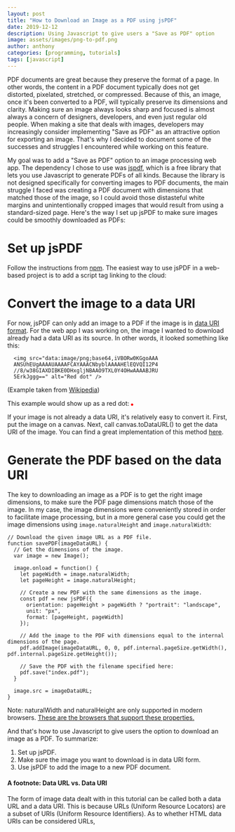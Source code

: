 ```yaml
---
layout: post
title: "How to Download an Image as a PDF using jsPDF"
date: 2019-12-12
description: Using Javascript to give users a "Save as PDF" option
image: assets/images/png-to-pdf.png
author: anthony
categories: [programming, tutorials]
tags: [javascript]
---
```


PDF documents are great because they preserve the format of a page. In other words, the content in a PDF document typically does not get distorted, pixelated, stretched, or compressed. Because of this, an image, once it's been converted to a PDF, will typically preserve its dimensions and clarity. Making sure an image always looks sharp and focused is almost always a concern of designers, developers, and even just regular old people. When making a site that deals with images, developers may increasingly consider implementing "Save as PDF" as an attractive option for exporting an image. That's why I decided to document some of the successes and struggles I encountered while working on this feature.

My goal was to add a "Save as PDF" option to an image processing web app. The dependency I chose to use was [jspdf](https://www.npmjs.com/package/jspdf), which is a free library that lets you use Javascript to generate PDFs of all kinds. Because the library is not designed specifically for converting images to PDF documents, the main struggle I faced was creating a PDF document with dimensions that matched those of the image, so I could avoid those distasteful white margins and unintentionally cropped images that would result from using a standard-sized page. Here's the way I set up jsPDF to make sure images could be smoothly downloaded as PDFs:

# Set up jsPDF
Follow the instructions from [npm](https://www.npmjs.com/package/jspdf). The easiest way to use jsPDF in a web-based project is to add a script tag linking to the cloud:
        <script src="https://cdnjs.cloudflare.com/ajax/libs/jspdf/1.5.1/jspdf.debug.js" integrity="sha384-THVO/sM0mFD9h7dfSndI6TS0PgAGavwKvB5hAxRRvc0o9cPLohB0wb/PTA7LdUHs" crossorigin="anonymous"></script>

# Convert the image to a data URI
For now, jsPDF can only add an image to a PDF if the image is in [data URI format](https://en.wikipedia.org/wiki/Data_URI_scheme). For the web app I was working on, the image I wanted to download already had a data URI as its source. In other words, it looked something like this:

      <img src="data:image/png;base64,iVBORw0KGgoAAA
      ANSUhEUgAAAAUAAAAFCAYAAACNbyblAAAAHElEQVQI12P4
      //8/w38GIAXDIBKE0DHxgljNBAAO9TXL0Y4OHwAAAABJRU
      5ErkJggg==" alt="Red dot" />

(Example taken from [Wikipedia](https://en.wikipedia.org/wiki/Data_URI_scheme#HTML))

This example would show up as a red dot: <img src="data:image/png;base64,iVBORw0KGgoAAA
ANSUhEUgAAAAUAAAAFCAYAAACNbyblAAAAHElEQVQI12P4
//8/w38GIAXDIBKE0DHxgljNBAAO9TXL0Y4OHwAAAABJRU
5ErkJggg==" alt="Red dot" />

If your image is not already a data URI, it's relatively easy to convert it. First, put the image on a canvas. Next, call canvas.toDataURL() to get the data URI of the image. You can find a great implementation of this method [here](https://davidwalsh.name/convert-image-data-uri-javascript).

# Generate the PDF based on the data URI
The key to downloading an image as a PDF is to get the right image dimensions, to make sure the PDF page dimensions match those of the image.
In my case, the image dimensions were conveniently stored in order to facilitate image processing, but in a more general case you could get the image dimensions using `image.naturalHeight` and `image.naturalWidth`:

    // Download the given image URL as a PDF file.
    function savePDF(imageDataURL) {
      // Get the dimensions of the image.
      var image = new Image();

      image.onload = function() {
        let pageWidth = image.naturalWidth;
        let pageHeight = image.naturalHeight;

        // Create a new PDF with the same dimensions as the image.
        const pdf = new jsPDF({
          orientation: pageHeight > pageWidth ? "portrait": "landscape",
          unit: "px",
          format: [pageHeight, pageWidth]
        });

        // Add the image to the PDF with dimensions equal to the internal dimensions of the page.
        pdf.addImage(imageDataURL, 0, 0, pdf.internal.pageSize.getWidth(), pdf.internal.pageSize.getHeight());

        // Save the PDF with the filename specified here:
        pdf.save("index.pdf");
      }

      image.src = imageDataURL;
    }
Note: naturalWidth and naturalHeight are only supported in modern browsers. [These are the browsers that support these properties.](https://caniuse.com/#feat=img-naturalwidth-naturalheight)

And that's how to use Javascript to give users the option to download an image as a PDF. To summarize:
1. Set up jsPDF.
2. Make sure the image you want to download is in data URI form.
3. Use jsPDF to add the image to a new PDF document.


#### A footnote: Data URL vs. Data URI
The form of image data dealt with in this tutorial can be called both a data URL and a data URI. This is because URLs (Uniform Resource Locators) are a subset of URIs (Uniform Resource Identifiers). As to whether HTML data URIs can be considered URLs,
